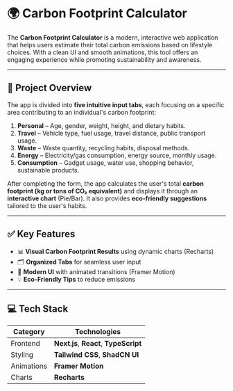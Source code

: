 # 🌍 Carbon Footprint Calculator

The **Carbon Footprint Calculator** is a modern, interactive web application that helps users estimate their total carbon emissions based on lifestyle choices. With a clean UI and smooth animations, this tool offers an engaging experience while promoting sustainability and awareness.

---

## 📝 Project Overview

The app is divided into **five intuitive input tabs**, each focusing on a specific area contributing to an individual's carbon footprint:

1. **Personal** – Age, gender, weight, height, and dietary habits.
2. **Travel** – Vehicle type, fuel usage, travel distance, public transport usage.
3. **Waste** – Waste quantity, recycling habits, disposal methods.
4. **Energy** – Electricity/gas consumption, energy source, monthly usage.
5. **Consumption** – Gadget usage, water use, shopping behavior, sustainable products.

After completing the form, the app calculates the user's total **carbon footprint (kg or tons of CO₂ equivalent)** and displays it through an **interactive chart** (Pie/Bar). It also provides **eco-friendly suggestions** tailored to the user's habits.

---

## ✅ Key Features

- 📊 **Visual Carbon Footprint Results** using dynamic charts (Recharts)
- 🗂️ **Organized Tabs** for seamless user input
- 🎨 **Modern UI** with animated transitions (Framer Motion)
- 💡 **Eco-Friendly Tips** to reduce emissions


---

## 💻 Tech Stack

| Category    | Technologies                                             |
|-------------|----------------------------------------------------------|
| Frontend    | **Next.js**, **React**, **TypeScript**                   |
| Styling     | **Tailwind CSS**, **ShadCN UI**                          |
| Animations  | **Framer Motion**                                        |
| Charts      | **Recharts**                                             |



